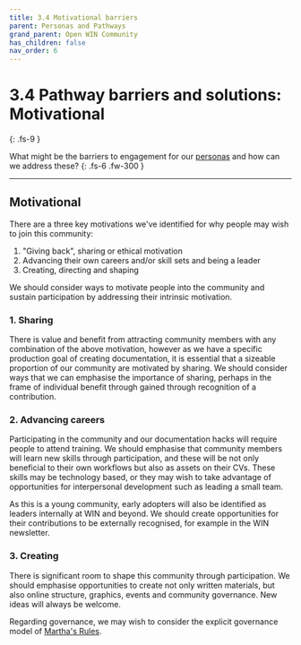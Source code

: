 ```yaml
---
title: 3.4 Motivational barriers
parent: Personas and Pathways
grand_parent: Open WIN Community
has_children: false
nav_order: 6
---
```


# 3.4 Pathway barriers and solutions: Motivational
{: .fs-9 }

What might be the barriers to engagement for our [personas](personas-3-descriptions.md) and how can we address these?
{: .fs-6 .fw-300 }

---

## Motivational

There are a three key motivations we've identified for why people may wish to join this community:
1. "Giving back", sharing or ethical motivation
2. Advancing their own careers and/or skill sets and being a leader
3. Creating, directing and shaping

We should consider ways to motivate people into the community and sustain participation by addressing their intrinsic motivation.

### 1. Sharing
There is value and benefit from attracting community members with any combination of the above motivation, however as we have a specific production goal of creating documentation, it is essential that a sizeable proportion of our community are motivated by sharing. We should consider ways that we can emphasise the importance of sharing, perhaps in the frame of individual benefit through gained through recognition of a contribution.

### 2. Advancing careers
Participating in the community and our documentation hacks will require people to attend training. We should emphasise that community members will learn new skills through participation, and these will be not only beneficial to their own workflows but also as assets on their CVs. These skills may be technology based, or they may wish to take advantage of opportunities for interpersonal development such as leading a small team.

As this is a young community, early adopters will also be identified as leaders internally at WIN and beyond.  We should create opportunities for their contributions to be externally recognised, for example in the WIN newsletter.

### 3. Creating
There is significant room to shape this community through participation. We should emphasise opportunities to create not only written materials, but also online structure, graphics, events and community governance. New ideas will always be welcome.

Regarding governance, we may wish to consider the explicit governance model of [Martha's Rules](https://journals.plos.org/ploscompbiol/article?id=10.1371/journal.pcbi.1007296).
